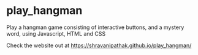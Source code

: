# play_hangman
Play a hangman game consisting of interactive buttons, and a mystery word, using Javascript, HTML and CSS

Check the website out at https://shravanipathak.github.io/play_hangman/
